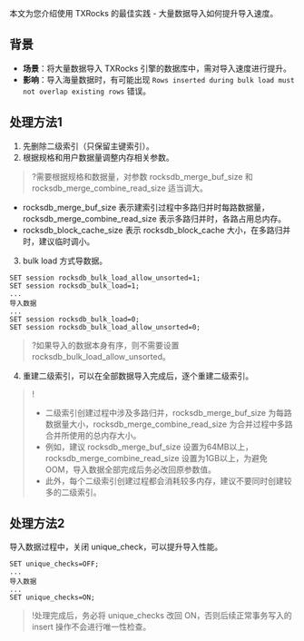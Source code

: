 本文为您介绍使用 TXRocks 的最佳实践 - 大量数据导入如何提升导入速度。

## 背景
- **场景**：将大量数据导入 TXRocks 引擎的数据库中，需对导入速度进行提升。
- **影响**：导入海量数据时，有可能出现 `Rows inserted during bulk load must not overlap existing rows` 错误。

## 处理方法1
1. 先删除二级索引（只保留主键索引）。
2. 根据规格和用户数据量调整内存相关参数。
>?需要根据规格和数据量，对参数 rocksdb_merge_buf_size 和 rocksdb_merge_combine_read_size 适当调大。
>
 - rocksdb_merge_buf_size 表示建索引过程中多路归并时每路数据量，rocksdb_merge_combine_read_size 表示多路归并时，各路占用总内存。
 - rocksdb_block_cache_size 表示 rocksdb_block_cache 大小，在多路归并时，建议临时调小。
3. bulk load 方式导数据。
```
SET session rocksdb_bulk_load_allow_unsorted=1;
SET session rocksdb_bulk_load=1;
...
导入数据
...
SET session rocksdb_bulk_load=0;
SET session rocksdb_bulk_load_allow_unsorted=0;
```
>?如果导入的数据本身有序，则不需要设置 rocksdb_bulk_load_allow_unsorted。
4. 重建二级索引，可以在全部数据导入完成后，逐个重建二级索引。
>!
>- 二级索引创建过程中涉及多路归并，rocksdb_merge_buf_size 为每路数据量大小，rocksdb_merge_combine_read_size 为合并过程中多路合并所使用的总内存大小。
>- 例如，建议 rocksdb_merge_buf_size 设置为64MB以上，rocksdb_merge_combine_read_size 设置为1GB以上，为避免 OOM，导入数据全部完成后务必改回原参数值。
>- 此外，每个二级索引创建过程都会消耗较多内存，建议不要同时创建较多的二级索引。

## 处理方法2
导入数据过程中，关闭 unique_check，可以提升导入性能。
```
SET unique_checks=OFF;
...
导入数据
...
SET unique_checks=ON;
```
>!处理完成后，务必将 unique_checks 改回 ON，否则后续正常事务写入的 insert 操作不会进行唯一性检查。
